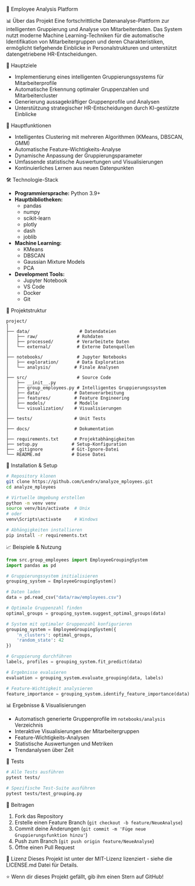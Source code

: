 🚀 Employee Analysis Platform

📊 Über das Projekt
Eine fortschrittliche Datenanalyse-Plattform zur intelligenten Gruppierung und Analyse von Mitarbeiterdaten. Das System nutzt moderne Machine Learning-Techniken für die automatische Identifikation von Mitarbeitergruppen und deren Charakteristiken, ermöglicht tiefgehende Einblicke in Personalstrukturen und unterstützt datengetriebene HR-Entscheidungen.

🎯 Hauptziele
* Implementierung eines intelligenten Gruppierungssystems für Mitarbeiterprofile
* Automatische Erkennung optimaler Gruppenzahlen und Mitarbeitercluster
* Generierung aussagekräftiger Gruppenprofile und Analysen
* Unterstützung strategischer HR-Entscheidungen durch KI-gestützte Einblicke

🔑 Hauptfunktionen
* Intelligentes Clustering mit mehreren Algorithmen (KMeans, DBSCAN, GMM)
* Automatische Feature-Wichtigkeits-Analyse
* Dynamische Anpassung der Gruppierungsparameter
* Umfassende statistische Auswertungen und Visualisierungen
* Kontinuierliches Lernen aus neuen Datenpunkten

🛠️ Technologie-Stack
* **Programmiersprache:** Python 3.9+
* **Hauptbibliotheken:**
   * pandas
   * numpy
   * scikit-learn
   * plotly
   * dash
   * joblib
* **Machine Learning:**
   * KMeans
   * DBSCAN
   * Gaussian Mixture Models
   * PCA
* **Development Tools:**
   * Jupyter Notebook
   * VS Code
   * Docker
   * Git

📁 Projektstruktur
```
project/
│
├── data/                   # Datendateien
│   ├── raw/               # Rohdaten
│   ├── processed/         # Verarbeitete Daten
│   └── external/          # Externe Datenquellen
│
├── notebooks/             # Jupyter Notebooks
│   ├── exploration/       # Data Exploration
│   └── analysis/         # Finale Analysen
│
├── src/                   # Source Code
│   ├── __init__.py
│   ├── group_employees.py # Intelligentes Gruppierungssystem
│   ├── data/             # Datenverarbeitung
│   ├── features/         # Feature Engineering
│   ├── models/           # Modelle
│   └── visualization/    # Visualisierungen
│
├── tests/                # Unit Tests
│
├── docs/                 # Dokumentation
│
├── requirements.txt      # Projektabhängigkeiten
├── setup.py             # Setup-Konfiguration
├── .gitignore           # Git-Ignore-Datei
└── README.md            # Diese Datei
```

🚀 Installation & Setup
```bash
# Repository klonen
git clone https://github.com/Lendrx/analyze_mployees.git
cd analyze_mployees

# Virtuelle Umgebung erstellen
python -m venv venv
source venv/bin/activate  # Unix
# oder
venv\Scripts\activate     # Windows

# Abhängigkeiten installieren
pip install -r requirements.txt
```

📈 Beispiele & Nutzung
```python
from src.group_employees import EmployeeGroupingSystem
import pandas as pd

# Gruppierungssystem initialisieren
grouping_system = EmployeeGroupingSystem()

# Daten laden
data = pd.read_csv("data/raw/employees.csv")

# Optimale Gruppenzahl finden
optimal_groups = grouping_system.suggest_optimal_groups(data)

# System mit optimaler Gruppenzahl konfigurieren
grouping_system = EmployeeGroupingSystem({
    'n_clusters': optimal_groups,
    'random_state': 42
})

# Gruppierung durchführen
labels, profiles = grouping_system.fit_predict(data)

# Ergebnisse evaluieren
evaluation = grouping_system.evaluate_grouping(data, labels)

# Feature-Wichtigkeit analysieren
feature_importance = grouping_system.identify_feature_importance(data)
```

📊 Ergebnisse & Visualisierungen
* Automatisch generierte Gruppenprofile im `notebooks/analysis` Verzeichnis
* Interaktive Visualisierungen der Mitarbeitergruppen
* Feature-Wichtigkeits-Analysen
* Statistische Auswertungen und Metriken
* Trendanalysen über Zeit

🧪 Tests
```bash
# Alle Tests ausführen
pytest tests/

# Spezifische Test-Suite ausführen
pytest tests/test_grouping.py
```

🤝 Beitragen
1. Fork das Repository
2. Erstelle einen Feature Branch (`git checkout -b feature/NeueAnalyse`)
3. Commit deine Änderungen (`git commit -m 'Füge neue Gruppierungsfunktion hinzu'`)
4. Push zum Branch (`git push origin feature/NeueAnalyse`)
5. Öffne einen Pull Request

📜 Lizenz
Dieses Projekt ist unter der MIT-Lizenz lizenziert - siehe die LICENSE.md Datei für Details.

⭐️ Wenn dir dieses Projekt gefällt, gib ihm einen Stern auf GitHub!
